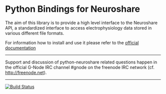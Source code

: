 Python Bindings for Neuroshare
==============================

The aim of this library is to provide a high level interface
to the Neuroshare API, a standardized interface to access
electrophysiology data stored in various different file
formats.

For information how to install and use it please refer to the
[official documentation](http://pythonhosted.org/neuroshare/)


----

Support and discussion of python-neuroshare related questions
happen in the official G-Node IRC channel #gnode on the
freenode IRC network (cf. http://freenode.net).

- - -
[![Build Status](https://travis-ci.org/G-Node/python-neuroshare.png?branch=master)](https://travis-ci.org/G-Node/python-neuroshare)
